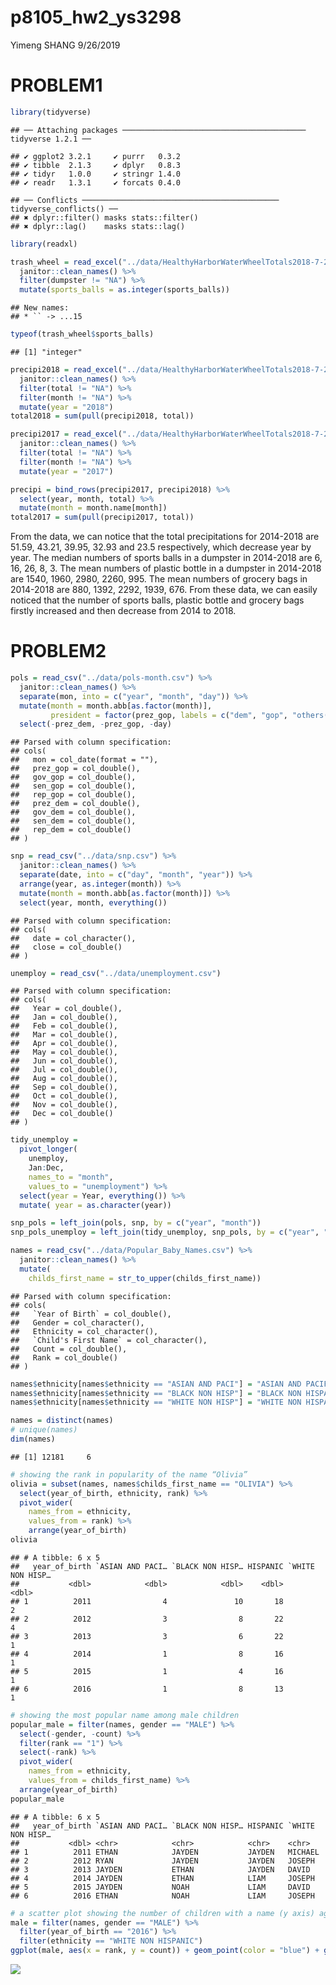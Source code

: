 p8105\_hw2\_ys3298
================
Yimeng SHANG
9/26/2019

# PROBLEM1

``` r
library(tidyverse)
```

    ## ── Attaching packages ───────────────────────────────────────── tidyverse 1.2.1 ──

    ## ✔ ggplot2 3.2.1     ✔ purrr   0.3.2
    ## ✔ tibble  2.1.3     ✔ dplyr   0.8.3
    ## ✔ tidyr   1.0.0     ✔ stringr 1.4.0
    ## ✔ readr   1.3.1     ✔ forcats 0.4.0

    ## ── Conflicts ──────────────────────────────────────────── tidyverse_conflicts() ──
    ## ✖ dplyr::filter() masks stats::filter()
    ## ✖ dplyr::lag()    masks stats::lag()

``` r
library(readxl)

trash_wheel = read_excel("../data/HealthyHarborWaterWheelTotals2018-7-28.xlsx", sheet = 1) %>%
  janitor::clean_names() %>%
  filter(dumpster != "NA") %>%
  mutate(sports_balls = as.integer(sports_balls))
```

    ## New names:
    ## * `` -> ...15

``` r
typeof(trash_wheel$sports_balls) 
```

    ## [1] "integer"

``` r
precipi2018 = read_excel("../data/HealthyHarborWaterWheelTotals2018-7-28.xlsx", sheet = 3, skip = 1) %>% 
  janitor::clean_names() %>%
  filter(total != "NA") %>%
  filter(month != "NA") %>%
  mutate(year = "2018")
total2018 = sum(pull(precipi2018, total))

precipi2017 = read_excel("../data/HealthyHarborWaterWheelTotals2018-7-28.xlsx", sheet = 4, skip = 1) %>% 
  janitor::clean_names() %>%
  filter(total != "NA") %>%
  filter(month != "NA") %>%
  mutate(year = "2017")

precipi = bind_rows(precipi2017, precipi2018) %>%
  select(year, month, total) %>%
  mutate(month = month.name[month])
total2017 = sum(pull(precipi2017, total))
```

From the data, we can notice that the total precipitations for 2014-2018
are 51.59, 43.21, 39.95, 32.93 and 23.5 respectively, which decrease
year by year. The median numbers of sports balls in a dumpster in
2014-2018 are 6, 16, 26, 8, 3. The mean numbers of plastic bottle in a
dumpster in 2014-2018 are 1540, 1960, 2980, 2260, 995. The mean numbers
of grocery bags in 2014-2018 are 880, 1392, 2292, 1939, 676. From these
data, we can easily noticed that the number of sports balls, plastic
bottle and grocery bags firstly increased and then decrease from 2014 to
2018.

# PROBLEM2

``` r
pols = read_csv("../data/pols-month.csv") %>%
  janitor::clean_names() %>%
  separate(mon, into = c("year", "month", "day")) %>%
  mutate(month = month.abb[as.factor(month)],
         president = factor(prez_gop, labels = c("dem", "gop", "others(shows as 2 in prez_gop)"))) %>%
  select(-prez_dem, -prez_gop, -day)
```

    ## Parsed with column specification:
    ## cols(
    ##   mon = col_date(format = ""),
    ##   prez_gop = col_double(),
    ##   gov_gop = col_double(),
    ##   sen_gop = col_double(),
    ##   rep_gop = col_double(),
    ##   prez_dem = col_double(),
    ##   gov_dem = col_double(),
    ##   sen_dem = col_double(),
    ##   rep_dem = col_double()
    ## )

``` r
snp = read_csv("../data/snp.csv") %>%
  janitor::clean_names() %>%
  separate(date, into = c("day", "month", "year")) %>%
  arrange(year, as.integer(month)) %>%
  mutate(month = month.abb[as.factor(month)]) %>%
  select(year, month, everything())
```

    ## Parsed with column specification:
    ## cols(
    ##   date = col_character(),
    ##   close = col_double()
    ## )

``` r
unemploy = read_csv("../data/unemployment.csv")
```

    ## Parsed with column specification:
    ## cols(
    ##   Year = col_double(),
    ##   Jan = col_double(),
    ##   Feb = col_double(),
    ##   Mar = col_double(),
    ##   Apr = col_double(),
    ##   May = col_double(),
    ##   Jun = col_double(),
    ##   Jul = col_double(),
    ##   Aug = col_double(),
    ##   Sep = col_double(),
    ##   Oct = col_double(),
    ##   Nov = col_double(),
    ##   Dec = col_double()
    ## )

``` r
tidy_unemploy = 
  pivot_longer(
    unemploy,
    Jan:Dec,
    names_to = "month",
    values_to = "unemployment") %>%
  select(year = Year, everything()) %>%
  mutate( year = as.character(year))

snp_pols = left_join(pols, snp, by = c("year", "month"))
snp_pols_unemploy = left_join(tidy_unemploy, snp_pols, by = c("year", "month"))
```

``` r
names = read_csv("../data/Popular_Baby_Names.csv") %>%
  janitor::clean_names() %>%
  mutate(
    childs_first_name = str_to_upper(childs_first_name)) 
```

    ## Parsed with column specification:
    ## cols(
    ##   `Year of Birth` = col_double(),
    ##   Gender = col_character(),
    ##   Ethnicity = col_character(),
    ##   `Child's First Name` = col_character(),
    ##   Count = col_double(),
    ##   Rank = col_double()
    ## )

``` r
names$ethnicity[names$ethnicity == "ASIAN AND PACI"] = "ASIAN AND PACIFIC ISLANDER"
names$ethnicity[names$ethnicity == "BLACK NON HISP"] = "BLACK NON HISPANIC"
names$ethnicity[names$ethnicity == "WHITE NON HISP"] = "WHITE NON HISPANIC"

names = distinct(names)
# unique(names)
dim(names)
```

    ## [1] 12181     6

``` r
# showing the rank in popularity of the name “Olivia” 
olivia = subset(names, names$childs_first_name == "OLIVIA") %>%
  select(year_of_birth, ethnicity, rank) %>%
  pivot_wider(
    names_from = ethnicity,
    values_from = rank) %>%
    arrange(year_of_birth)
olivia 
```

    ## # A tibble: 6 x 5
    ##   year_of_birth `ASIAN AND PACI… `BLACK NON HISP… HISPANIC `WHITE NON HISP…
    ##           <dbl>            <dbl>            <dbl>    <dbl>            <dbl>
    ## 1          2011                4               10       18                2
    ## 2          2012                3                8       22                4
    ## 3          2013                3                6       22                1
    ## 4          2014                1                8       16                1
    ## 5          2015                1                4       16                1
    ## 6          2016                1                8       13                1

``` r
# showing the most popular name among male children 
popular_male = filter(names, gender == "MALE") %>%
  select(-gender, -count) %>%
  filter(rank == "1") %>%
  select(-rank) %>%
  pivot_wider(
    names_from = ethnicity,
    values_from = childs_first_name) %>%
  arrange(year_of_birth)
popular_male
```

    ## # A tibble: 6 x 5
    ##   year_of_birth `ASIAN AND PACI… `BLACK NON HISP… HISPANIC `WHITE NON HISP…
    ##           <dbl> <chr>            <chr>            <chr>    <chr>           
    ## 1          2011 ETHAN            JAYDEN           JAYDEN   MICHAEL         
    ## 2          2012 RYAN             JAYDEN           JAYDEN   JOSEPH          
    ## 3          2013 JAYDEN           ETHAN            JAYDEN   DAVID           
    ## 4          2014 JAYDEN           ETHAN            LIAM     JOSEPH          
    ## 5          2015 JAYDEN           NOAH             LIAM     DAVID           
    ## 6          2016 ETHAN            NOAH             LIAM     JOSEPH

``` r
# a scatter plot showing the number of children with a name (y axis) against the rank in popularity of that name (x axis)
male = filter(names, gender == "MALE") %>%
  filter(year_of_birth == "2016") %>%
  filter(ethnicity == "WHITE NON HISPANIC")
ggplot(male, aes(x = rank, y = count)) + geom_point(color = "blue") + ggtitle("WHITE NON HISPANIC count vs rank")
```

![](p8105_hw2_ys3298_files/figure-gfm/unnamed-chunk-5-1.png)<!-- -->
